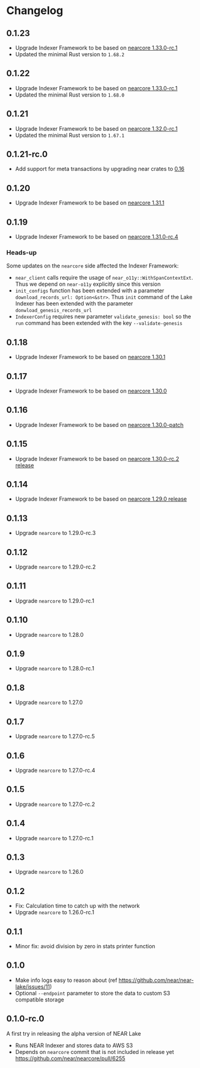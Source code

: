 # Changelog

## 0.1.23

* Upgrade Indexer Framework to be based on [nearcore 1.33.0-rc.1](https://github.com/near/nearcore/releases/tag/1.34.0-rc.1)
* Updated the minimal Rust version to `1.68.2`

## 0.1.22

* Upgrade Indexer Framework to be based on [nearcore 1.33.0-rc.1](https://github.com/near/nearcore/releases/tag/1.33.0-rc.1)
* Updated the minimal Rust version to `1.68.0`

## 0.1.21

* Upgrade Indexer Framework to be based on [nearcore 1.32.0-rc.1](https://github.com/near/nearcore/releases/tag/1.32.0-rc.1)
* Updated the minimal Rust version to `1.67.1`

## 0.1.21-rc.0

* Add support for meta transactions by upgrading near crates to [0.16](https://github.com/near/nearcore/commit/1a18003fe2f0873caac670bc0b86f8d59842b20a)

## 0.1.20

* Upgrade Indexer Framework to be based on [nearcore 1.31.1](https://github.com/near/nearcore/commit/825bc1b44b6d5080cc610d542e2b57f329d7aed9)

## 0.1.19

* Upgrade Indexer Framework to be based on [nearcore 1.31.0-rc.4](https://github.com/near/nearcore/commit/f709cdc89adfa0594df5ac20212e75402a1b862e)

### Heads-up

Some updates on the `nearcore` side affected the Indexer Framework:
- `near_client` calls require the usage of `near_o11y::WithSpanContextExt`. Thus we depend on `near-o11y` explicitly since this version
- `init_configs` function has been extended with a parameter `download_records_url: Option<&str>`. Thus `init` command of the Lake Indexer has been extended with the parameter `donwload_genesis_records_url`
- `IndexerConfig` requires new parameter `validate_genesis: bool` so the `run` command has been extended with the key `--validate-genesis`

## 0.1.18

* Upgrade Indexer Framework to be based on [nearcore 1.30.1](https://github.com/near/nearcore/commit/e2bf95c0737f7e80c70e77ae82b439342119148a)

## 0.1.17

* Upgrade Indexer Framework to be based on [nearcore 1.30.0](https://github.com/near/nearcore/commit/9b0275de057a01f87c259580f93e58f746da75aa)

## 0.1.16

* Upgrade Indexer Framework to be based on [nearcore 1.30.0-patch](https://github.com/near/nearcore/commit/267e36e39fb5bb29c1df23c73afbcaa750ce96b1)

## 0.1.15

* Upgrade Indexer Framework to be based on [nearcore 1.30.0-rc.2 release](https://github.com/near/nearcore/releases/tag/1.30.0-rc.2)

## 0.1.14

* Upgrade Indexer Framework to be based on [nearcore 1.29.0 release](https://github.com/near/nearcore/releases/tag/1.29.0)

## 0.1.13

* Upgrade `nearcore` to 1.29.0-rc.3

## 0.1.12

* Upgrade `nearcore` to 1.29.0-rc.2

## 0.1.11

* Upgrade `nearcore` to 1.29.0-rc.1

## 0.1.10

* Upgrade `nearcore` to 1.28.0

## 0.1.9

* Upgrade `nearcore` to 1.28.0-rc.1

## 0.1.8

* Upgrade `nearcore` to 1.27.0

## 0.1.7

* Upgrade `nearcore` to 1.27.0-rc.5

## 0.1.6

* Upgrade `nearcore` to 1.27.0-rc.4

## 0.1.5

* Upgrade `nearcore` to 1.27.0-rc.2

## 0.1.4

* Upgrade `nearcore` to 1.27.0-rc.1

## 0.1.3

* Upgrade `nearcore` to 1.26.0

## 0.1.2

* Fix: Calculation time to catch up with the network
* Upgrade `nearcore` to 1.26.0-rc.1

## 0.1.1

* Minor fix: avoid division by zero in stats printer function

## 0.1.0

* Make info logs easy to reason about (ref https://github.com/near/near-lake/issues/11)
* Optional `--endpoint` parameter to store the data to custom S3 compatible storage

## 0.1.0-rc.0

A first try in releasing the alpha version of NEAR Lake

* Runs NEAR Indexer and stores data to AWS S3
* Depends on `nearcore` commit that is not included in release yet https://github.com/near/nearcore/pull/6255

